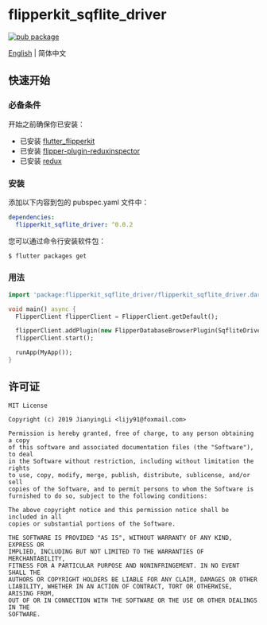 # flipperkit_sqflite_driver

[![pub package](https://img.shields.io/pub/v/flipperkit_sqflite_driver.svg)](https://pub.dartlang.org/packages/flipperkit_sqflite_driver)

[English](./README.md) | 简体中文

## 快速开始

### 必备条件

开始之前确保你已安装：

- 已安装 [flutter_flipperkit](https://github.com/leanflutter/flutter_flipperkit)
- 已安装 [flipper-plugin-reduxinspector](https://github.com/leanflutter/flipper-plugin-reduxinspector)
- 已安装 [redux](https://github.com/johnpryan/redux.dart)

### 安装

添加以下内容到包的 pubspec.yaml 文件中：

```yaml
dependencies:
  flipperkit_sqflite_driver: ^0.0.2
```

您可以通过命令行安装软件包：

```bash
$ flutter packages get
```

### 用法

```dart
import 'package:flipperkit_sqflite_driver/flipperkit_sqflite_driver.dart';

void main() async {
  FlipperClient flipperClient = FlipperClient.getDefault();

  flipperClient.addPlugin(new FlipperDatabaseBrowserPlugin(SqfliteDriver('simple_todo.db')));
  flipperClient.start();

  runApp(MyApp());
}
```

## 许可证

```
MIT License

Copyright (c) 2019 JianyingLi <lijy91@foxmail.com>

Permission is hereby granted, free of charge, to any person obtaining a copy
of this software and associated documentation files (the "Software"), to deal
in the Software without restriction, including without limitation the rights
to use, copy, modify, merge, publish, distribute, sublicense, and/or sell
copies of the Software, and to permit persons to whom the Software is
furnished to do so, subject to the following conditions:

The above copyright notice and this permission notice shall be included in all
copies or substantial portions of the Software.

THE SOFTWARE IS PROVIDED "AS IS", WITHOUT WARRANTY OF ANY KIND, EXPRESS OR
IMPLIED, INCLUDING BUT NOT LIMITED TO THE WARRANTIES OF MERCHANTABILITY,
FITNESS FOR A PARTICULAR PURPOSE AND NONINFRINGEMENT. IN NO EVENT SHALL THE
AUTHORS OR COPYRIGHT HOLDERS BE LIABLE FOR ANY CLAIM, DAMAGES OR OTHER
LIABILITY, WHETHER IN AN ACTION OF CONTRACT, TORT OR OTHERWISE, ARISING FROM,
OUT OF OR IN CONNECTION WITH THE SOFTWARE OR THE USE OR OTHER DEALINGS IN THE
SOFTWARE.
```
